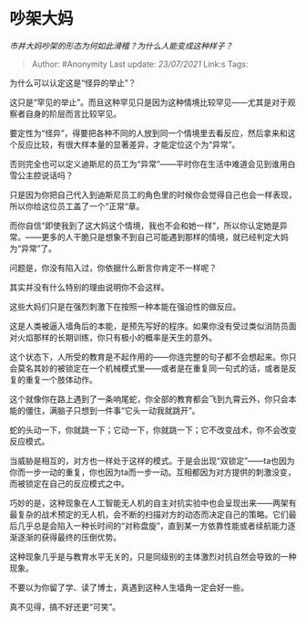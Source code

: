 # 吵架大妈
*市井大妈吵架的形态为何如此滑稽？为什么人能变成这种样子？*

> Author: #Anonymity
> Last update: *23/07/2021* 
> Link:s
> Tags:  



为什么可以认定这是“怪异的举止”？

这只是“罕见的举止”。而且这种罕见只是因为这种情境比较罕见——尤其是对于观察者自身的阶层而言比较罕见。

要定性为“怪异”，得要把各种不同的人放到同一个情境里去看反应，然后拿来和这个反应比较，有很大样本量的显著差异，才能定位这个为“异常”。

否则完全也可以定义迪斯尼的员工为“异常”——平时你在生活中难道会见到谁用白雪公主腔说话吗？

只是因为你把自己代入到迪斯尼员工的角色里的时候你会觉得自己也会一样表现，所以你给这位员工盖了一个“正常“章。

而你自信“即使我到了这大妈这个情境，我也不会和她一样”，所以你认定她是异常。——更多的人干脆只是想象不到自己可能遇到那样的情境，就已经判定大妈为“异常”了。

问题是，你没有陷入过，你依据什么断言你肯定不一样呢？

其实并没有什么特别的理由说明你不会这样。

这些大妈们只是在强烈刺激下在按照一种本能在强迫性的做反应。

这是人类被逼入墙角后的本能，是预先写好的程序。如果你没有受过类似消防员面对火焰那样的长期训练，你只有极小的概率是天生的意外。

这个状态下，人所受的教育是不起作用的——你连完整的句子都不会想起来。你只会莫名其妙的被锁定在一个机械模式里——或者是在重复同一句式的话，或者是反复的重复一个肢体动作。

这个就像你在路上遇到了一条响尾蛇，你全部的教育都会飞到九霄云外，你只会本能的僵住，满脑子只想到一件事“它头一动我就跳开”。

蛇的头动一下，你就跳一下；它动一下，你就跳一下；它不改变战术，你不会改变反应模式。

当威胁是相互的，对方也一样处于这样的模式。于是会出现“双锁定”——ta也因为你而一步一动的重复，你也因为ta而一步一动。互相都因为对方提供的刺激没变，而被锁定在自己的反应模式之中。

巧妙的是，这种现象在人工智能无人机的自主对抗实验中也会呈现出来——两架有最复杂的战术预定的无人机，会不断的扫描对方的动态而决定自己的策略。它们最后几乎总是会陷入一种长时间的“对称盘旋”，直到某一方依靠性能或者续航能力逐渐逐渐的获得最终的压倒优势。

这种现象几乎是与教育水平无关的，只是同级别的主体激烈对抗自然会导致的一种现象。

不要以为你留了学、读了博士，真遇到这种人生墙角一定会好一些。

真不见得，搞不好还更“可笑”。



